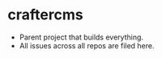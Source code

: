 # craftercms
- Parent project that builds everything.
- All issues across all repos are filed here.
